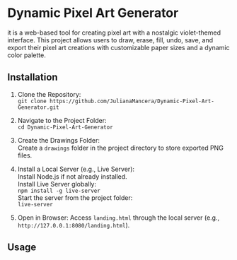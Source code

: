 # Dynamic Pixel Art Generator
it is a web-based tool for creating pixel art with a nostalgic violet-themed interface. This project allows users to draw, erase, fill, undo, save, and export their pixel art creations with customizable paper sizes and a dynamic color palette.

## Installation
1. Clone the Repository:<br>
`git clone https://github.com/JulianaMancera/Dynamic-Pixel-Art-Generator.git` <br>

2. Navigate to the Project Folder:<br>
`cd Dynamic-Pixel-Art-Generator` <br>

3. Create the Drawings Folder:<br>
Create a `drawings` folder in the project directory to store exported PNG files. <br>

4. Install a Local Server (e.g., Live Server): <br>
Install Node.js if not already installed. <br>
Install Live Server globally: <br>
`npm install -g live-server` <br>
   Start the server from the project folder: <br> 
`live-server`<br>

6. Open in Browser:
Access `landing.html` through the local server (e.g., `http://127.0.0.1:8080/landing.html`). <br>

## Usage

